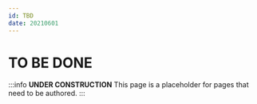 ```yaml
---
id: TBD
date: 20210601
---
```


# TO BE DONE


:::info **UNDER CONSTRUCTION**
This page is a placeholder for pages that need to be authored.
:::
